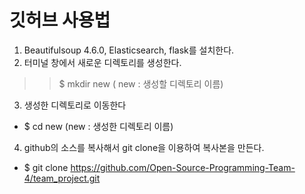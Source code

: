 깃허브 사용법
=============

1.	Beautifulsoup 4.6.0, Elasticsearch, flask를 설치한다. 
2.	터미널 창에서 새로운 디렉토리를 생성한다.
> >	$ mkdir new  ( new : 생성할 디렉토리 이름)
3.	생성한 디렉토리로 이동한다
-	$ cd new   (new : 생성한 디렉토리 이름)
4.	github의 소스를 복사해서 git clone을 이용하여 복사본을 만든다.
-	$ git clone https://github.com/Open-Source-Programming-Team-4/team_project.git
